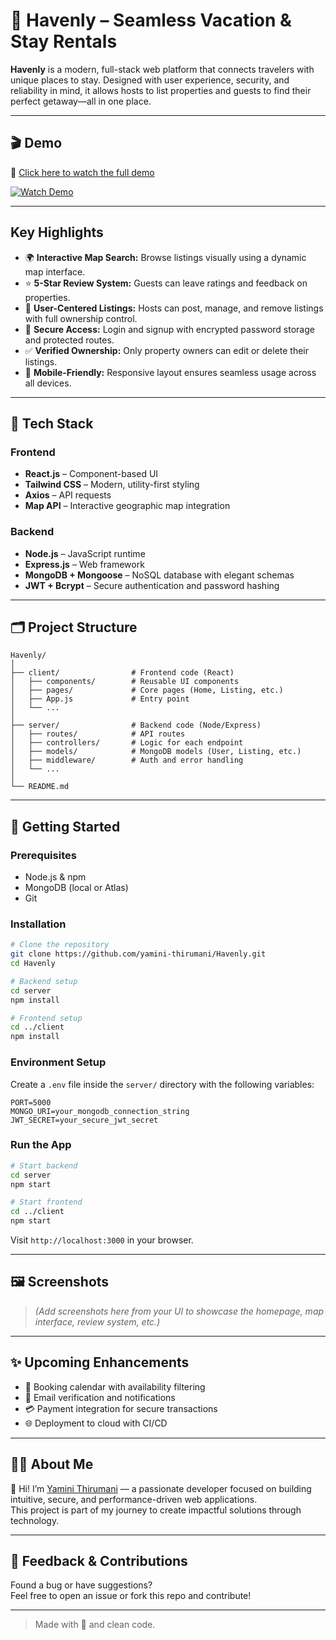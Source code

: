 
# 🏡 Havenly – Seamless Vacation & Stay Rentals

**Havenly** is a modern, full-stack web platform that connects travelers with unique places to stay. Designed with user experience, security, and reliability in mind, it allows hosts to list properties and guests to find their perfect getaway—all in one place.

---

## 🎬 Demo

🔗 [Click here to watch the full demo](https://drive.google.com/file/d/1P9lDrkK47Mefkhm01gyUL6zQCR1IPk_N/view?usp=sharing)

[![Watch Demo](https://via.placeholder.com/800x400.png?text=Watch+Havenly+Demo)](https://drive.google.com/file/d/1P9lDrkK47Mefkhm01gyUL6zQCR1IPk_N/view?usp=sharing)

---

## Key Highlights

- 🌍 **Interactive Map Search:** Browse listings visually using a dynamic map interface.
- ⭐ **5-Star Review System:** Guests can leave ratings and feedback on properties.
- 🧾 **User-Centered Listings:** Hosts can post, manage, and remove listings with full ownership control.
- 🔐 **Secure Access:** Login and signup with encrypted password storage and protected routes.
- ✅ **Verified Ownership:** Only property owners can edit or delete their listings.
- 📱 **Mobile-Friendly:** Responsive layout ensures seamless usage across all devices.

---

## 🧰 Tech Stack

### Frontend
- **React.js** – Component-based UI
- **Tailwind CSS** – Modern, utility-first styling
- **Axios** – API requests
- **Map API** – Interactive geographic map integration

### Backend
- **Node.js** – JavaScript runtime
- **Express.js** – Web framework
- **MongoDB + Mongoose** – NoSQL database with elegant schemas
- **JWT + Bcrypt** – Secure authentication and password hashing

---

## 🗂 Project Structure

```
Havenly/
│
├── client/                # Frontend code (React)
│   ├── components/        # Reusable UI components
│   ├── pages/             # Core pages (Home, Listing, etc.)
│   ├── App.js             # Entry point
│   └── ...
│
├── server/                # Backend code (Node/Express)
│   ├── routes/            # API routes
│   ├── controllers/       # Logic for each endpoint
│   ├── models/            # MongoDB models (User, Listing, etc.)
│   ├── middleware/        # Auth and error handling
│   └── ...
│
└── README.md
```

---

## 🚀 Getting Started

### Prerequisites

- Node.js & npm
- MongoDB (local or Atlas)
- Git

### Installation

```bash
# Clone the repository
git clone https://github.com/yamini-thirumani/Havenly.git
cd Havenly

# Backend setup
cd server
npm install

# Frontend setup
cd ../client
npm install
```

### Environment Setup

Create a `.env` file inside the `server/` directory with the following variables:

```env
PORT=5000
MONGO_URI=your_mongodb_connection_string
JWT_SECRET=your_secure_jwt_secret
```

### Run the App

```bash
# Start backend
cd server
npm start

# Start frontend
cd ../client
npm start
```

Visit `http://localhost:3000` in your browser.

---

## 🖼 Screenshots

> *(Add screenshots here from your UI to showcase the homepage, map interface, review system, etc.)*

---

## ✨ Upcoming Enhancements

- 📅 Booking calendar with availability filtering  
- 📧 Email verification and notifications  
- 💳 Payment integration for secure transactions  
- 🌐 Deployment to cloud with CI/CD

---

## 🙋‍♀️ About Me

👋 Hi! I’m [Yamini Thirumani](https://github.com/yamini-thirumani) — a passionate developer focused on building intuitive, secure, and performance-driven web applications.  
This project is part of my journey to create impactful solutions through technology.

---

## 🤝 Feedback & Contributions

Found a bug or have suggestions?  
Feel free to open an issue or fork this repo and contribute!

---

> Made with 💖 and clean code.

